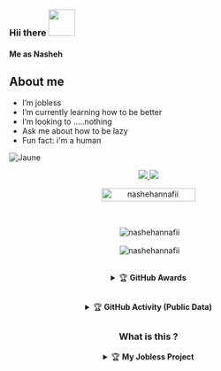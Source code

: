 ### Hii there&nbsp;<a href="Hey"><img src="https://user-images.githubusercontent.com/84166927/131398029-d0af4153-3ebe-4918-bceb-59afe3c10fca.gif" width="48px"></a>

#### Me as Nasheh

## About me

-  I’m jobless
-  I’m currently learning how to be better
-  I’m looking to .....nothing
-  Ask me about how to be lazy
-  Fun fact: i'm a human

![Jaune](https://iili.io/pxF2Ie.jpg)

<p align="center">
  <a href="https://instagram.com/nashehannafii"><img src="https://img.shields.io/badge/nashehannafii-E4405F?style=for-the-badge&logo=instagram&logoColor=white"/> 
  <a href="https://wa.me/6285219370971"><img src="https://img.shields.io/badge/WassapMe-25D366?style=for-the-badge&logo=whatsapp&logoColor=white" />
</p>

<p align="center"> <a href="nashehannafii"><img width="170px" height="24" src="https://komarev.com/ghpvc/?username=nashehannafii&label=PROFILE%20VISITORS&color=blue&style=flat-square" alt="nashehannafii" /></a> </p><br> 


<div align="center">
<p>&nbsp;<img align="center" src="https://github-readme-stats.vercel.app/api?username=nashehannafii&show_icons=true&theme=nightowl" alt="nashehannafii" /></p>

<p>&nbsp;<img align="center" src="https://github-readme-stats.vercel.app/api/top-langs/?username=nashehannafii&theme=algolia&layout=compact&langs_count=10&hide_border=true&show_icons=true" alt="nashehannafii"/></p></a><br>

<details>
    <summary>&#127942 <b>GitHub Awards</b></summary><br/>

![Github Trophy](https://github-profile-trophy.vercel.app/?username=unx21)

</details>

##

<details>
    <summary>&#127942 <b>GitHub Activity (Public Data)</b></summary><br/>

![Metrics](https://metrics.lecoq.io/nashehannafii?template=classic&followup=1&isocalendar=1&languages=1&isocalendar.duration=half-year&config.timezone=Asia%2FJakarta)

</details>

##
    
### What is this ?
<details>
   <summary>&#127942 <b>My Jobless Project</summary>
   <a href="https://gitlab.com/nashehannafii/my-warung">
    <img src="https://github-readme-stats.vercel.app/api/pin/?username=unx21&repo=ayame">
   <a href="https://gitlab.com/nashehannafii/my-warung">
    <img src="https://github-readme-stats.vercel.app/api/pin/?username=Kokoronationz&repo=mirai">
   <a href="https://gitlab.com/nashehannafii/my-warung">
    <img src="https://github-readme-stats.vercel.app/api/pin/?username=Rizxyu&repo=Bot-Rain">
  </a>
</details>

<!--
**nashehannafii/nashehannafii** is a ✨ _special_ ✨ repository because its `README.md` (this file) appears on your GitHub profile.

Here are some ideas to get you started:

- 🔭 I’m currently working on ...
- 🌱 I’m currently learning ...
- 👯 I’m looking to collaborate on ...
- 🤔 I’m looking for help with ...
- 💬 Ask me about ...
- 📫 How to reach me: ...
- 😄 Pronouns: ...
- ⚡ Fun fact: ...
-->
